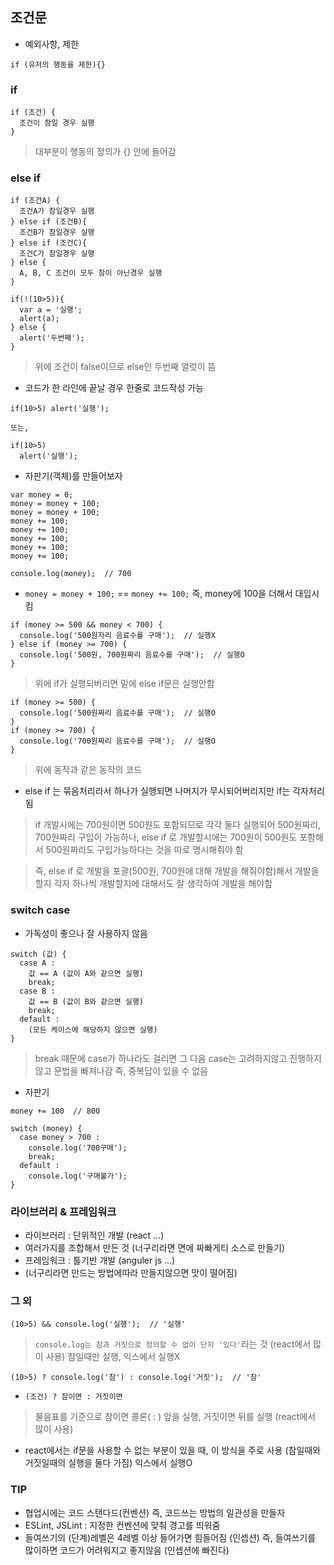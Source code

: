 ## 조건문
- 예외사항, 제한
```
if (유저의 행동을 제한){}
```
### if
```
if (조건) {
  조건이 참일 경우 실행
}
```
> 대부분이 행동의 정의가 {} 안에 들어감

### else if
```
if (조건A) {
  조건A가 참일경우 실행
} else if (조건B){
  조건B가 참일경우 실행
} else if (조건C){
  조건C가 참일경우 실행
} else {
  A, B, C 조건이 모두 참이 아닌경우 실행
}
```
```
if(!(10>5)){
  var a = '실행';
  alert(a);
} else {
  alert('두번째');
}
```
> 위에 조건이 false이므로 else인 두번째 얼럿이 뜸
- 코드가 한 라인에 끝날 경우 한줄로 코드작성 가능
```
if(10>5) alert('실행');

또는,

if(10>5)
  alert('실행');
```
- 자판기(객체)를 만들어보자
```
var money = 0;
money = money + 100;
money = money + 100;
money += 100;
money += 100;
money += 100;
money += 100;
money += 100;

console.log(money);  // 700
```
- `money = money + 100;` == `money += 100;` 즉, money에 100을 더해서 대입시킴
```
if (money >= 500 && money < 700) {
  console.log('500원자리 음료수를 구매');  // 실행X
} else if (money >= 700) {
  console.log('500원, 700원짜리 음료수를 구매');  // 실행O
}
```
> 위에 if가 실행되버리면 밑에 else if문은 실행안함
```
if (money >= 500) {
  console.log('500원짜리 음료수를 구매');  // 실행O
}
if (money >= 700) {
  console.log('700원짜리 음료수를 구매');  // 실행O
}
```
> 위에 동작과 같은 동작의 코드

- else if 는 묶음처리라서 하나가 실행되면 나머지가 무시되어버리지만 if는 각자처리 됨

> if 개발시에는 700원이면 500원도 포함되므로 각각 둘다 실행되어 500원짜리, 700원짜리 구입이 가능하나, else if 로 개발할시에는 700원이 500원도 포함해서 500원짜리도 구입가능하다는 것을 따로 명시해줘야 함

> 즉, else if 로 개발을 포괄(500원, 700원에 대해 개발을 해줘야함)해서 개발을 할지 각자 하나씩 개발할지에 대해서도 잘 생각하여 개발을 해야함

### switch case
- 가독성이 좋으나 잘 사용하지 않음
```
switch (값) {
  case A :
    값 == A (값이 A와 같으면 실행)
    break;
  case B :
    값 == B (값이 B와 같으면 실행)
    break;
  default :
    (모든 케이스에 해당하지 않으면 실행)
}
```
> break 때문에 case가 하나라도 걸리면 그 다음 case는 고려하지않고 진행하지 않고 문법을 빠져나감 즉, 중복답이 있을 수 없음
- 자판기
```
money += 100  // 800

switch (money) {
  case money > 700 :
    console.log('700구매');
    break;
  default :
    console.log('구매불가');
}
```

### 라이브러리 & 프레임워크
- 라이브러리 : 단위적인 개발 (react ...)
- 여러가지를 조합해서 만든 것 (너구리라면 면에 짜빠게티 소스로 만들기)
- 프레임워크 : 틀기반 개발 (anguler js ...)
- (너구리라면 만드는 방법에따라 만들지않으면 맛이 떨어짐)

### 그 외
```
(10>5) && console.log('실행');  // '실행'
```
> `console.log는 참과 거짓으로 정의할 수 없이 단지 '있다'`라는 것 (react에서 많이 사용) 참일때만 실행, 익스에서 실행X
```
(10>5) ? console.log('참') : console.log('거짓');  // '참'
```
- `(조건) ? 참이면 : 거짓이면`
> 물음표를 기준으로 참이면 콜론( : ) 앞을 실행, 거짓이면 뒤를 실행 (react에서 많이 사용)
- react에서는 if문을 사용할 수 없는 부분이 있을 때, 이 방식을 주로 사용 (참일때와 거짓일때의 실행을 둘다 가짐) 익스에서 실행O

### TIP
- 협업시에는 코드 스탠다드(컨벤션) 즉, 코드쓰는 방법의 일관성을 만들자
- ESLint, JSLint :  지정한 컨벤션에 맞춰 경고를 띄워줌
- 들여쓰기의 (단계)레벨은 4레벨 이상 들어가면 힘들어짐 (인셉션) 즉, 들여쓰기를 많이하면 코드가 어려워지고 좋지않음 (인셉션에 빠진다)

